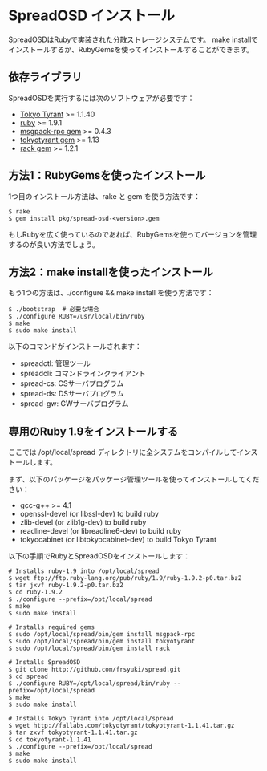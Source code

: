 SpreadOSD インストール
======================

SpreadOSDはRubyで実装された分散ストレージシステムです。
make installでインストールするか、RubyGemsを使ってインストールすることができます。


## 依存ライブラリ

SpreadOSDを実行するには次のソフトウェアが必要です：

  - [Tokyo Tyrant](http://fallabs.com/tokyotyrant/) &gt;= 1.1.40
  - [ruby](http://www.ruby-lang.org/) &gt;= 1.9.1
  - [msgpack-rpc gem](http://rubygems.org/gems/msgpack-rpc) &gt;= 0.4.3
  - [tokyotyrant gem](http://rubygems.org/gems/tokyotyrant) &gt;= 1.13
  - [rack gem](http://rubygems.org/gems/rack) &gt;= 1.2.1


## 方法1：RubyGemsを使ったインストール

1つ目のインストール方法は、rake と gem を使う方法です：

    $ rake
    $ gem install pkg/spread-osd-<version>.gem

もしRubyを広く使っているのであれば、RubyGemsを使ってバージョンを管理するのが良い方法でしょう。

## 方法2：make installを使ったインストール

もう1つの方法は、./configure && make install を使う方法です：

    $ ./bootstrap  # 必要な場合
    $ ./configure RUBY=/usr/local/bin/ruby
    $ make
    $ sudo make install

以下のコマンドがインストールされます：

  - spreadctl: 管理ツール
  - spreadcli: コマンドラインクライアント
  - spread-cs: CSサーバプログラム
  - spread-ds: DSサーバプログラム
  - spread-gw: GWサーバプログラム


## 専用のRuby 1.9をインストールする

ここでは /opt/local/spread ディレクトリに全システムをコンパイルしてインストールします。

まず、以下のパッケージをパッケージ管理ツールを使ってインストールしてください：

  - gcc-g++ &gt;= 4.1
  - openssl-devel (or libssl-dev) to build ruby
  - zlib-devel (or zlib1g-dev) to build ruby
  - readline-devel (or libreadline6-dev) to build ruby
  - tokyocabinet (or libtokyocabinet-dev) to build Tokyo Tyrant

以下の手順でRubyとSpreadOSDをインストールします：

    # Installs ruby-1.9 into /opt/local/spread
    $ wget ftp://ftp.ruby-lang.org/pub/ruby/1.9/ruby-1.9.2-p0.tar.bz2
    $ tar jxvf ruby-1.9.2-p0.tar.bz2
    $ cd ruby-1.9.2
    $ ./configure --prefix=/opt/local/spread
    $ make
    $ sudo make install
    
    # Installs required gems
    $ sudo /opt/local/spread/bin/gem install msgpack-rpc
    $ sudo /opt/local/spread/bin/gem install tokyotyrant
    $ sudo /opt/local/spread/bin/gem install rack
    
    # Installs SpreadOSD
    $ git clone http://github.com/frsyuki/spread.git
    $ cd spread
    $ ./configure RUBY=/opt/local/spread/bin/ruby --prefix=/opt/local/spread
    $ make
    $ sudo make install
    
    # Installs Tokyo Tyrant into /opt/local/spread
    $ wget http://fallabs.com/tokyotyrant/tokyotyrant-1.1.41.tar.gz
    $ tar zxvf tokyotyrant-1.1.41.tar.gz
    $ cd tokyotyrant-1.1.41
    $ ./configure --prefix=/opt/local/spread
    $ make
    $ sudo make install

